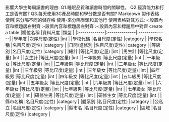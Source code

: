 影響大學生每周讀書的理由:
Q1.睡眠品質和讀書時間的關聯性。
Q2.經濟能力和打工是否有關?
Q3.每天使用3C產品時間和學分數是否有關?
Markdown 製作表格
使用|來分隔不同的儲存格
使用-來分隔表頭和其他行
使用表格對其方式:
-:設置內容和標題居右對齊
:-設置內容和標題居左對齊
:-:設置內容和標題居中對齊
create a table
|欄位名稱       |資料尺度        |類型          |
|:-------------|:--------------|:--------------|
|學年度         |次序尺度(定性)  |int            |
|學校代碼       |名目尺度(定性)  |category       |
|學校名稱       |名目尺度(定性)  |category       |
|日間/進修別    |名目尺度(定性)  |category       |
|等級別         |名目尺度(定性)  |category       |
|總計           |等比尺度(定量)  |int            |
|男生計         |等比尺度(定量)  |int            |
|女生計         |等比尺度(定量)  |int            |
|一年級男       |等比尺度(定量)  |int            |
|一年級女       |等比尺度(定量)  |int            |
|二年級男       |等比尺度(定量)  |int            |
|二年級女       |等比尺度(定量)  |int            |
|三年級男       |等比尺度(定量)  |int            |
|三年級女       |等比尺度(定量)  |int            |
|四年級男       |等比尺度(定量)  |int            |
|四年級女       |等比尺度(定量)  |int            |
|五年級男       |等比尺度(定量)  |int            |
|五年級女       |等比尺度(定量)  |int            |
|六年級男       |等比尺度(定量)  |int            |
|六年級女       |等比尺度(定量)  |int            |
|七年級男       |等比尺度(定量)  |int            |
|七年級女       |等比尺度(定量)  |int            |
|研修生男       |等比尺度(定量)  |int            |
|研修生女       |等比尺度(定量)  |int            |
|縣市名稱       |名目尺度(定性)  |category       |
|體系別         |名目尺度(定性)  |category       |
|公私立         |名目尺度(定性)  |category       |
|縣市名         |名目尺度(定性)  |category       |
|區域           |名目尺度(定性)  |category       |







